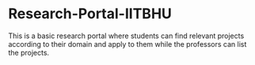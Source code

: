 # Research-Portal-IITBHU
This is a basic research portal where students can find relevant projects according to their domain and apply to them while the professors can list the projects.
